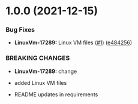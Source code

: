 
# 1.0.0 (2021-12-15)


### Bug Fixes

* **LinuxVm-17289:** Linux VM files ([#1](https://github.com/longviewsystems/terraform-azurerm-linux-vm/issues/1)) ([e484256](https://github.com/longviewsystems/terraform-azurerm-linux-vm/commit/e484256a1cb2ccae1088a21891f7c73c86aad646))

### BREAKING CHANGES

* **LinuxVm-17289:** change
* added Linux VM files

* README updates in requirements
